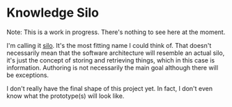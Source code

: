 # Knowledge Silo

Note: This is a work in progress. There's nothing to see here at the moment.

I'm calling it [silo]([silo](https://en.wikipedia.org/wiki/Silo)). It's the most
fitting name I could think of. That doesn't necessarily mean that the software 
architecture will resemble an actual silo, it's just the concept of storing and 
retrieving things, which in this case is information. Authoring is not necessarily 
the main goal although there will be exceptions.

I don't really have the final shape of this project yet. In fact, I don't
even know what the prototype(s) will look like.
